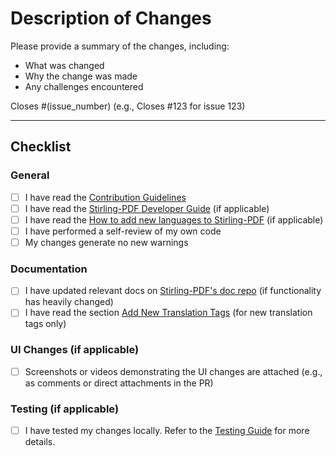 # Description of Changes

Please provide a summary of the changes, including:

- What was changed
- Why the change was made
- Any challenges encountered

Closes #(issue_number) (e.g., Closes \#123 for issue 123)

---

## Checklist

### General

- [ ] I have read the [Contribution Guidelines](https://github.com/Stirling-Tools/Stirling-PDF/blob/main/CONTRIBUTING.md)
- [ ] I have read the [Stirling-PDF Developer Guide](https://github.com/Stirling-Tools/Stirling-PDF/blob/main/DeveloperGuide.md) (if applicable)
- [ ] I have read the [How to add new languages to Stirling-PDF](https://github.com/Stirling-Tools/Stirling-PDF/blob/main/HowToAddNewLanguage.md) (if applicable)
- [ ] I have performed a self-review of my own code
- [ ] My changes generate no new warnings

### Documentation

- [ ] I have updated relevant docs on [Stirling-PDF's doc repo](https://github.com/Stirling-Tools/Stirling-Tools.github.io/blob/main/docs/) (if functionality has heavily changed)
- [ ] I have read the section [Add New Translation Tags](https://github.com/Stirling-Tools/Stirling-PDF/blob/main/HowToAddNewLanguage.md#add-new-translation-tags) (for new translation tags only)

### UI Changes (if applicable)

- [ ] Screenshots or videos demonstrating the UI changes are attached (e.g., as comments or direct attachments in the PR)

### Testing (if applicable)

- [ ] I have tested my changes locally. Refer to the [Testing Guide](https://github.com/Stirling-Tools/Stirling-PDF/blob/main/DeveloperGuide.md#6-testing) for more details.
